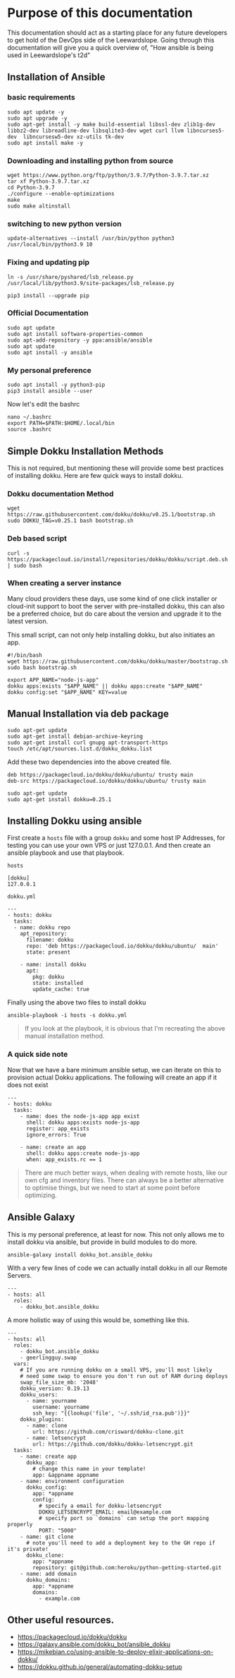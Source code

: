 # Purpose of this documentation

This documentation should act as a starting place for any future developers to get hold of the DevOps side of the Leewardslope. Going through this documentation will give you a quick overview of, "How ansible is being used in Leewardslope's t2d"

## Installation of Ansible

### basic requirements

```
sudo apt update -y
sudo apt upgrade -y
sudo apt-get install -y make build-essential libssl-dev zlib1g-dev libbz2-dev libreadline-dev libsqlite3-dev wget curl llvm libncurses5-dev  libncursesw5-dev xz-utils tk-dev
sudo apt install make -y
```

### Downloading and installing python from source

```
wget https://www.python.org/ftp/python/3.9.7/Python-3.9.7.tar.xz
tar xf Python-3.9.7.tar.xz
cd Python-3.9.7
./configure --enable-optimizations
make
sudo make altinstall
```

### switching to new python version

```
update-alternatives --install /usr/bin/python python3 /usr/local/bin/python3.9 10
```

### Fixing and updating pip

```
ln -s /usr/share/pyshared/lsb_release.py /usr/local/lib/python3.9/site-packages/lsb_release.py

pip3 install --upgrade pip
```

### Official Documentation

```
sudo apt update
sudo apt install software-properties-common
sudo apt-add-repository -y ppa:ansible/ansible
sudo apt update
sudo apt install -y ansible
```

### My personal preference

```
sudo apt install -y python3-pip
pip3 install ansible --user
```

Now let's edit the bashrc

```
nano ~/.bashrc
export PATH=$PATH:$HOME/.local/bin
source .bashrc
```

## Simple Dokku Installation Methods

This is not required, but mentioning these will provide some best practices of installing dokku. Here are few quick ways to install dokku.

### Dokku documentation Method

```
wget https://raw.githubusercontent.com/dokku/dokku/v0.25.1/bootstrap.sh
sudo DOKKU_TAG=v0.25.1 bash bootstrap.sh
```

### Deb based script

```
curl -s https://packagecloud.io/install/repositories/dokku/dokku/script.deb.sh | sudo bash
```

### When creating a server instance

Many cloud providers these days, use some kind of one click installer or cloud-init support to boot the server with pre-installed dokku, this can also be a preferred choice, but do care about the version and upgrade it to the latest version.

This small script, can not only help installing dokku, but also initiates an app.

```
#!/bin/bash
wget https://raw.githubusercontent.com/dokku/dokku/master/bootstrap.sh
sudo bash bootstrap.sh

export APP_NAME="node-js-app"
dokku apps:exists "$APP_NAME" || dokku apps:create "$APP_NAME"
dokku config:set "$APP_NAME" KEY=value
```

## Manual Installation via deb package

```
sudo apt-get update
sudo apt-get install debian-archive-keyring
sudo apt-get install curl gnupg apt-transport-https
touch /etc/apt/sources.list.d/dokku_dokku.list
```

Add these two dependencies into the above created file.

```
deb https://packagecloud.io/dokku/dokku/ubuntu/ trusty main
deb-src https://packagecloud.io/dokku/dokku/ubuntu/ trusty main
```

```
sudo apt-get update
sudo apt-get install dokku=0.25.1
```

## Installing Dokku using ansible

First create a `hosts` file with a group `dokku` and some host IP Addresses, for testing you can use your own VPS or just 127.0.0.1. And then create an ansible playbook and use that playbook.

`hosts`

```
[dokku]
127.0.0.1
```

`dokku.yml`

```
---
- hosts: dokku
  tasks:
  - name: dokku repo
    apt_repository:
      filename: dokku
      repo: 'deb https://packagecloud.io/dokku/dokku/ubuntu/  main'
      state: present

    - name: install dokku
      apt:
        pkg: dokku
        state: installed
        update_cache: true
```

Finally using the above two files to install dokku

```
ansible-playbook -i hosts -s dokku.yml
```

> If you look at the playbook, it is obvious that I'm recreating the above manual installation method.

### A quick side note

Now that we have a bare minimum ansible setup, we can iterate on this to provision actual Dokku applications. The following will create an app if it does not exist

```
---
- hosts: dokku
  tasks:
    - name: does the node-js-app app exist
      shell: dokku apps:exists node-js-app
      register: app_exists
      ignore_errors: True

    - name: create an app
      shell: dokku apps:create node-js-app
      when: app_exists.rc == 1
```

> There are much better ways, when dealing with remote hosts, like our own cfg and inventory files. There can always be a better alternative to optimise things, but we need to start at some point before optimizing.

## Ansible Galaxy

This is my personal preference, at least for now. This not only allows me to install dokku via ansible, but provide in build modules to do more.

```
ansible-galaxy install dokku_bot.ansible_dokku
```

With a very few lines of code we can actually install dokku in all our Remote Servers.

```
---
- hosts: all
  roles:
    - dokku_bot.ansible_dokku
```

A more holistic way of using this would be, something like this.

```
---
- hosts: all
  roles:
    - dokku_bot.ansible_dokku
    - geerlingguy.swap
  vars:
    # If you are running dokku on a small VPS, you'll most likely
    # need some swap to ensure you don't run out of RAM during deploys
    swap_file_size_mb: '2048'
    dokku_version: 0.19.13
    dokku_users:
      - name: yourname
        username: yourname
        ssh_key: "{{lookup('file', '~/.ssh/id_rsa.pub')}}"
    dokku_plugins:
      - name: clone
        url: https://github.com/crisward/dokku-clone.git
      - name: letsencrypt
        url: https://github.com/dokku/dokku-letsencrypt.git
  tasks:
    - name: create app
      dokku_app:
        # change this name in your template!
        app: &appname appname
    - name: environment configuration
      dokku_config:
        app: *appname
        config:
          # specify a email for dokku-letsencrypt
          DOKKU_LETSENCRYPT_EMAIL: email@example.com
          # specify port so `domains` can setup the port mapping properly
          PORT: "5000"
    - name: git clone
      # note you'll need to add a deployment key to the GH repo if it's private!
      dokku_clone:
        app: *appname
        repository: git@github.com:heroku/python-getting-started.git
    - name: add domain
      dokku_domains:
        app: *appname
        domains:
          - example.com
```

## Other useful resources.

- https://packagecloud.io/dokku/dokku
- https://galaxy.ansible.com/dokku_bot/ansible_dokku
- https://mikebian.co/using-ansible-to-deploy-elixir-applications-on-dokku/
- https://dokku.github.io/general/automating-dokku-setup
